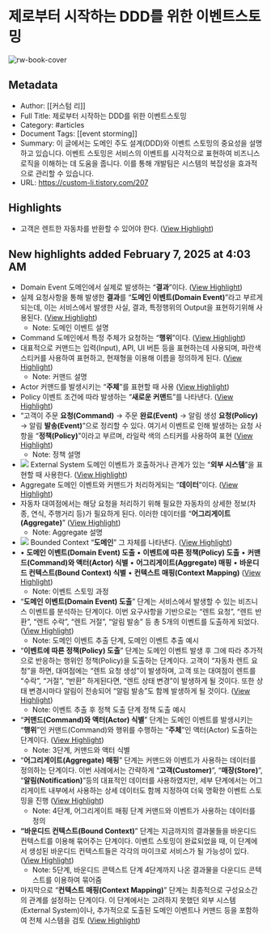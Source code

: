 # 제로부터 시작하는 DDD를 위한 이벤트스토밍

![rw-book-cover](https://img1.daumcdn.net/thumb/R800x0/?scode=mtistory2&fname=https%3A%2F%2Fblog.kakaocdn.net%2Fdn%2Fbawua1%2FbtskuPD11m7%2FUZFaMCKxFrn4Ok0OzTOaaK%2Fimg.png)

## Metadata
- Author: [[커스텀 리]]
- Full Title: 제로부터 시작하는 DDD를 위한 이벤트스토밍
- Category: #articles
- Document Tags: [[event storming]] 
- Summary: 이 글에서는 도메인 주도 설계(DDD)와 이벤트 스토밍의 중요성을 설명하고 있습니다. 이벤트 스토밍은 서비스의 이벤트를 시각적으로 표현하여 비즈니스 로직을 이해하는 데 도움을 줍니다. 이를 통해 개발팀은 시스템의 복잡성을 효과적으로 관리할 수 있습니다.
- URL: https://custom-li.tistory.com/207

## Highlights
- 고객은 렌트한 자동차를 반환할 수 있어야 한다. ([View Highlight](https://read.readwise.io/read/01jj8tqfc6beegqwvva0bykb7z))
## New highlights added February 7, 2025 at 4:03 AM
- Domain Event
  도메인에서 실제로 발생하는 “**결과**”이다. ([View Highlight](https://read.readwise.io/read/01jkcgx1j0vk6y687fh4s8tpn4))
- 실제 요청사항을 통해 발생한 **결과**를 “**도메인 이벤트(Domain Event)**”라고 부르게 되는데, 이는 서비스에서 발생한 사실, 결과, 특정행위의 Output을 표현하기위해 사용된다. ([View Highlight](https://read.readwise.io/read/01jkcgxex4h1znyqgdmeawsk4g))
    - Note: 도메인 이벤트 설명
- Command
  도메인에서 특정 주체가 요청하는 “**행위**”이다. ([View Highlight](https://read.readwise.io/read/01jkcgxt9kexrsh7ha4eqpnvxp))
- 대표적으로 커맨드는 입력(Input), API, UI 버튼 등을 표현하는데 사용되며, 파란색 스티커를 사용하여 표현하고, 현재형을 이용해 이름을 정의하게 된다. ([View Highlight](https://read.readwise.io/read/01jkcgyzb9s1xy230df5xnchev))
    - Note: 커맨드 설명
- Actor
  커맨드를 발생시키는 “**주체**”를 표현할 때 사용 ([View Highlight](https://read.readwise.io/read/01jkcgztrm3xts6wemr4ehnwf8))
- Policy
  이벤트 조건에 따라 발생하는 “**새로운 커맨드**”를 나타낸다. ([View Highlight](https://read.readwise.io/read/01jkch08yjm46p8r0ypbraey7j))
- “고객이 주문 **요청(Command)** → 주문 **완료(Event)** → 알림 생성 **요청(Policy)** → 알림 **발송(Event)**”으로 정리할 수 있다. 여기서 이벤트로 인해 발생하는 요청 사항을 “**정책(Policy)**”이라고 부르며, 라일락 색의 스티커를 사용하여 표현 ([View Highlight](https://read.readwise.io/read/01jkch36evwadz1mzhdytvxj5r))
    - Note: 정책 설명
- ![](https://img1.daumcdn.net/thumb/R1280x0/?scode=mtistory2&fname=https%3A%2F%2Fblog.kakaocdn.net%2Fdn%2FcWgzbR%2FbtskizPQjPF%2Fhvv6zZoAJlgCi742kCi8mk%2Fimg.png)
  External System
  도메인 이벤트가 호출하거나 관계가 있는 “**외부 시스템**”을 표현할 때 사용한다. ([View Highlight](https://read.readwise.io/read/01jkch3x9xazz4rjnm64nqx9qt))
- Aggregate
  도메인 이벤트와 커맨드가 처리하게되는 “**데이터**”이다. ([View Highlight](https://read.readwise.io/read/01jkch4cjc365gpw0pnbx8169g))
- 자동차 대여점에서는 해당 요청을 처리하기 위해 필요한 자동차의 상세한 정보(차종, 연식, 주행거리 등)가 필요하게 된다. 이러한 데이터를 “**어그리게이트(Aggregate)**” ([View Highlight](https://read.readwise.io/read/01jkch7wft10t9kbp8hsvbf23y))
    - Note: Aggregate 설명
- ![](https://img1.daumcdn.net/thumb/R1280x0/?scode=mtistory2&fname=https%3A%2F%2Fblog.kakaocdn.net%2Fdn%2FbH8swT%2Fbtsklo1BvpP%2F3jBj3zSrgrTPOFs8DwN3q0%2Fimg.png)
  Bounded Context
  “**도메인**” 그 자체를 나타낸다. ([View Highlight](https://read.readwise.io/read/01jkch7gektc6qjj128csbpj6n))
- • **도메인 이벤트(Domain Event) 도출**
  • **이벤트에 따른 정책(Policy) 도출**
  • **커맨드(Command)와 액터(Actor) 식별**
  • **어그리게이트(Aggregate) 매핑**
  • **바운디드 컨텍스트(Bound Context) 식별**
  • **컨텍스트 매핑(Context Mapping)** ([View Highlight](https://read.readwise.io/read/01jkcha6xhwjhq99e37bqhz30y))
    - Note: 이벤트 스토밍 과정
- “**도메인 이벤트(Domain Event) 도출**” 단계는 서비스에서 발생할 수 있는 비즈니스 이벤트를 분석하는 단계이다. 이번 요구사항을 기반으로는 “렌트 요청”, “렌트 반환”, “렌트 수락”, “렌트 거절”, “알림 발송” 등 총 5개의 이벤트를 도출하게 되었다. ([View Highlight](https://read.readwise.io/read/01jkcq65ybyg4gz4b6enb55wr9))
    - Note: 도메인 이벤트 추출 단계, 
      도메인 이벤트 추출 예시
- “**이벤트에 따른 정책(Policy) 도출**” 단계는 도메인 이벤트 발생 후 그에 따라 추가적으로 반응하는 행위인 정책(Policy)을 도출하는 단계이다.
  고객이 “자동차 렌트 요청”을 하면, 대여점에는 “렌트 요청 생성”이 발생하며, 고객 또는 대여점이 렌트를 “수락”, “거절”, “반환” 하게된다면, “렌트 상태 변경”이 발생하게 될 것이다. 또한 상태 변경시마다 알림이 전송되어 “알림 발송”도 함께 발생하게 될 것이다. ([View Highlight](https://read.readwise.io/read/01jkcq96a1g1k5jw1ef0sa31y6))
    - Note: 이벤트 추출 후 정책 도출 단계
      정책 도출 예시
- “**커맨드(Command)와 액터(Actor) 식별**” 단계는 도메인 이벤트를 발생시키는 “**행위**”인 커맨드(Command)와 행위를 수행하는 “**주체**”인 액터(Actor) 도출하는 단계이다. ([View Highlight](https://read.readwise.io/read/01jkcqaeg69chmefsqmsagxe1e))
    - Note: 3단계, 커맨드와 액터 식별
- “**어그리게이트(Aggregate) 매핑**” 단계는 커맨드와 이벤트가 사용하는 데이터를 정의하는 단계이다. 이번 사례에서는 간략하게 “**고객(Customer)**”, “**매장(Store)**”, “**알림(Notification)**”등의 대표적인 데이터를 사용하였지만, 세부 단계에서는 어그리게이트 내부에서 사용하는 상세 데이터도 함께 지정하여 더욱 명확한 이벤트 스토밍을 진행 ([View Highlight](https://read.readwise.io/read/01jkcqcvmjx8d4z1zsd5padbf4))
    - Note: 4단계, 어그리게이트 매핑 단계
      커맨드와 이벤트가 사용하는 데이터를 정의
- **“바운디드 컨텍스트(Bound Context)**” 단계는 지금까지의 결과물들을 바운디드 컨텍스트를 이용해 묶어주는 단계이다. 이벤트 스토밍이 완료되었을 때, 이 단계에서 생성된 바운디드 컨텍스트들은 각각의 마이크로 서비스가 될 가능성이 있다. ([View Highlight](https://read.readwise.io/read/01jkcqenrcw03agee8pbvd87jt))
    - Note: 5단계, 바운디드 콘텍스트 단계
      4단계까지 나온 결과물을 다운디드 콘텍스트를 이용하여 묶어줌
- 마지막으로 “**컨텍스트 매핑(Context Mapping)**” 단계는 최종적으로 구성요소간의 관계를 설정하는 단계이다. 이 단계에서는 고려하지 못했던 외부 시스템(External System)이나, 추가적으로 도출된 도메인 이벤트나 커맨드 등을 포함하여 전체 시스템을 검토 ([View Highlight](https://read.readwise.io/read/01jkcqhdkyavj6bqk4qhy4jebj))
